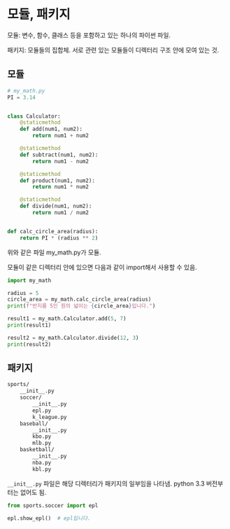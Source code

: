 # 모듈, 패키지

모듈: 변수, 함수, 클래스 등을 포함하고 있는 하나의 파이썬 파일.

패키지: 모듈들의 집합체. 서로 관련 있는 모듈들이 디렉터리 구조 안에 모여 있는 것.

## 모듈

```python
# my_math.py
PI = 3.14


class Calculator:
    @staticmethod
    def add(num1, num2):
        return num1 + num2

    @staticmethod
    def subtract(num1, num2):
        return num1 - num2

    @staticmethod
    def product(num1, num2):
        return num1 * num2

    @staticmethod
    def divide(num1, num2):
        return num1 / num2


def calc_circle_area(radius):
    return PI * (radius ** 2)
```

위와 같은 파일 my_math.py가 모듈.

모듈이 같은 디렉터리 안에 있으면 다음과 같이 import해서 사용할 수 있음.

```python
import my_math

radius = 5
circle_area = my_math.calc_circle_area(radius)
print(f"반지름 5인 원의 넓이는 {circle_area}입니다.")

result1 = my_math.Calculator.add(5, 7)
print(result1)

result2 = my_math.Calculator.divide(12, 3)
print(result2)
```

## 패키지

```zsh
sports/
    __init__.py
    soccer/
        __init__.py
        epl.py
        k_league.py
    baseball/
        __init__.py
        kbo.py
        mlb.py
    basketball/
        __init__.py
        nba.py
        kbl.py
```

`__init__.py` 파일은 해당 디렉터리가 패키지의 일부임을 나타냄. python 3.3 버전부터는 없어도 됨.

```python
from sports.soccer import epl

epl.show_epl()  # epl입니다.
```
